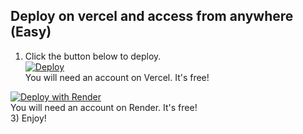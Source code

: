 

## Deploy on vercel and access from anywhere (Easy)
1) Click the button below to deploy.<br>
<a href="https://vercel.com/new/clone?repository-url=https://github.com/ExWhyZed9/tataplay_generator.git"><img src="https://vercel.com/button" alt="Deploy"/></a><br>
You will need an account on Vercel. It's free!

[![Deploy with Render](https://render.com/images/deploy-to-render-button.svg)](https://render.com/deploy?repo=https://github.com/ExWhyZed9/tataplay_generator) <br>
You will need an account on Render. It's free! <br>
3) Enjoy!

